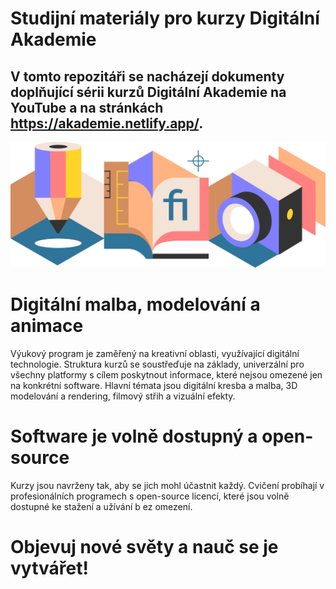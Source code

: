 # Studijní materiály pro kurzy Digitální Akademie

## V tomto repozitáři se nacházejí dokumenty doplňující sérii kurzů Digitální Akademie na YouTube a na stránkách https://akademie.netlify.app/.

![](da-skripta.png)

# Digitální malba, modelování a animace
Výukový program je zaměřený na kreativní oblasti, využívající digitální technologie. Struktura kurzů se soustřeďuje na základy, univerzální pro všechny platformy s cílem poskytnout informace, které nejsou omezené jen na konkrétní software. Hlavní témata jsou digitální kresba a malba, 3D modelování a rendering, filmový střih a vizuální efekty.

# Software je volně dostupný a open-source
Kurzy jsou navrženy tak, aby se jich mohl účastnit každý. Cvičení probíhají v profesionálních programech s open-source licencí, které jsou volně dostupné ke stažení a užívání b ez omezení.

# Objevuj nové světy a nauč se je vytvářet!
